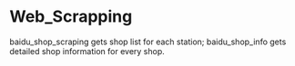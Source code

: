 # Web_Scrapping


baidu_shop_scraping gets shop list for each station;
baidu_shop_info gets detailed shop information for every shop.
